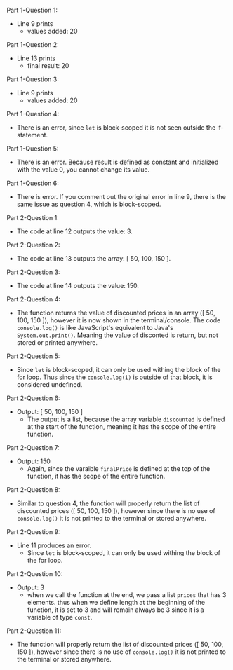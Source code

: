 Part 1-Question 1:
- Line 9 prints 
  - values added:  20

Part 1-Question 2:
- Line 13 prints
  - final result:  20

Part 1-Question 3:
- Line 9 prints
  - values added:  20

Part 1-Question 4:
- There is an error, since `let` is block-scoped it is not seen outside the if-statement.

Part 1-Question 5:
- There is an error. Because result is defined as constant and initialized with the value 0, you cannot change its value.

Part 1-Question 6:
- There is error. If you comment out the original error in line 9, there is the same issue as question 4, which is block-scoped.

Part 2-Question 1:
- The code at line 12 outputs the value: 3.

Part 2-Question 2:
- The code at line 13 outputs the array: [ 50, 100, 150 ].

Part 2-Question 3:
- The code at line 14 outputs the value: 150.

Part 2-Question 4:
- The function returns the value of discounted prices in an array ([ 50, 100, 150 ]), however it is now shown in the terminal/console. The code `console.log()` is 
like JavaScript's equivalent to Java's `System.out.print()`. Meaning the value of disconted is return, but not stored or printed anywhere.

Part 2-Question 5:
- Since `let` is block-scoped, it can only be used withing the block of the for loop. Thus since the `console.log(i)` is outside 
of that block, it is considered undefined.  

Part 2-Question 6:
- Output: [ 50, 100, 150 ]
  - The output is a list, because the array variable `discounted` is defined at the start of the function, meaning it has the scope of the 
  entire function.

Part 2-Question 7:
- Output: 150
  - Again, since the varaible `finalPrice` is defined at the top of the function, it has the scope of the entire function.

Part 2-Question 8:
- Similar to question 4, the function will properly return the list of discounted prices ([ 50, 100, 150 ]), however since there is no use of 
`console.log()` it is not printed to the terminal or stored anywhere. 

Part 2-Question 9:
- Line 11 produces an error.
  - Since `let` is block-scoped, it can only be used withing the block of the for loop. 

Part 2-Question 10:
-  Output: 3
   - when we call the function at the end, we pass a list `prices` that has 3 elements. thus when we define length at the beginning of the function, it 
   is set to 3 and will remain always be 3 since it is a variable of type `const`.

Part 2-Question 11:
- The function will properly return the list of discounted prices ([ 50, 100, 150 ]), however since there is no use of 
`console.log()` it is not printed to the terminal or stored anywhere. 